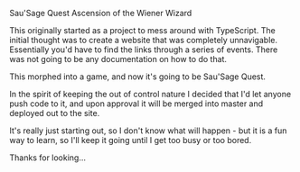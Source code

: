Sau'Sage Quest
Ascension of the Wiener Wizard

This originally started as a project to mess around with TypeScript.  The initial thought
was to create a website that was completely unnavigable.  Essentially you'd have to find the
links through a series of events.  There was not going to be any documentation on how to do that.

This morphed into a game, and now it's going to be Sau'Sage Quest.

In the spirit of keeping the out of control nature I decided that I'd let anyone push code to it,
and upon approval it will be merged into master and deployed out to the site.

It's really just starting out, so I don't know what will happen - but it is a fun way to learn, so
I'll keep it going until I get too busy or too bored.

Thanks for looking...